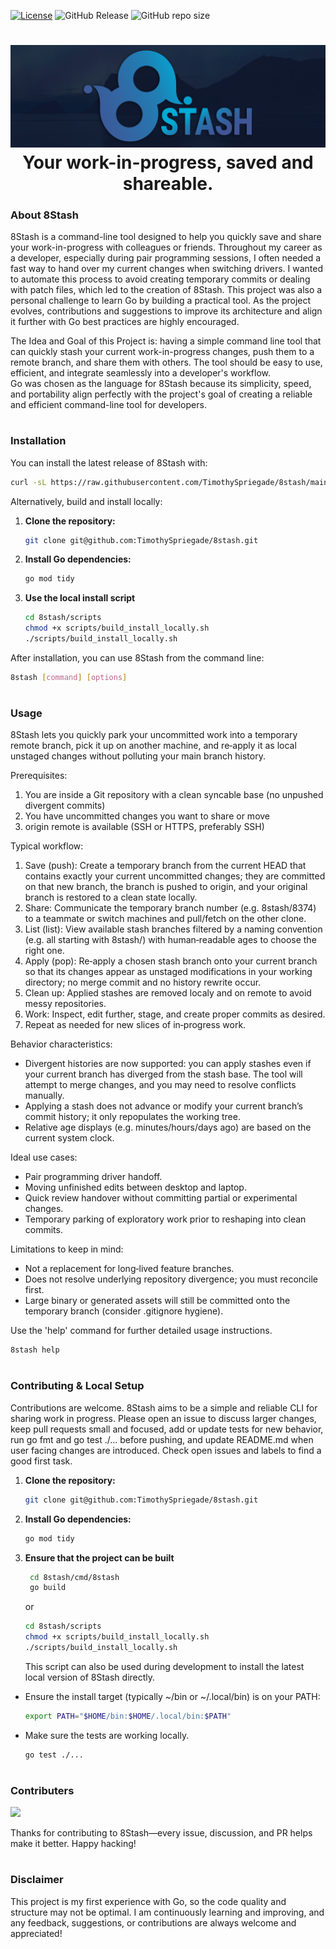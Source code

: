[![License](https://img.shields.io/badge/License-Apache_2.0-blue.svg)](https://opensource.org/licenses/Apache-2.0)
![GitHub Release](https://img.shields.io/github/v/release/timothyspriegade/8stash)
![GitHub repo size](https://img.shields.io/github/repo-size/timothyspriegade/8stash)

<div align="center">
    <h1>
        <img src=".github/readme/8Stash Banner.png" alt="8Stash Banner">
        <br/>
        <strong>Your work-in-progress, saved and shareable.</strong>
    </h1>
</div>

### About 8Stash

8Stash is a command-line tool designed to help you quickly save and share your work-in-progress with colleagues or
friends.
Throughout my career as a developer, especially during pair programming sessions, I often needed a fast way to hand over
my current changes when switching drivers. I wanted to automate this process to avoid creating temporary commits or
dealing with patch files, which led to the creation of 8Stash.
This project was also a personal challenge to learn Go by building a practical tool. As the project evolves,
contributions and suggestions to improve its architecture and align it further with Go best practices are highly
encouraged.

The Idea and Goal of this Project is: having a simple command line tool that can quickly stash your current
work-in-progress changes, push them to a remote branch, and share them with others. The tool should be easy to use,
efficient, and integrate seamlessly into a developer's workflow.  
Go was chosen as the language for 8Stash because its simplicity, speed, and portability align perfectly with the
project's goal of creating a reliable and efficient command-line tool for developers.
<h1>
</h1>

### Installation
You can install the latest release of 8Stash with:
```sh
curl -sL https://raw.githubusercontent.com/TimothySpriegade/8stash/main/scripts/install_latest.sh | bash
```
Alternatively, build and install locally:

1. **Clone the repository:**
   ```sh
   git clone git@github.com:TimothySpriegade/8stash.git
    ```

2. **Install Go dependencies:**
   ```sh
   go mod tidy
   ```
   
2. **Use the local install script**
    ```sh
    cd 8stash/scripts
    chmod +x scripts/build_install_locally.sh
    ./scripts/build_install_locally.sh
    ```

After installation, you can use 8Stash from the command line:
```sh
8stash [command] [options]
```

<h1>
</h1>

### Usage
8Stash lets you quickly park your uncommitted work into a temporary remote branch, pick it up on another machine, and re‑apply it as local unstaged changes without polluting your main branch history.

Prerequisites:
1. You are inside a Git repository with a clean syncable base (no unpushed divergent commits)
2. You have uncommitted changes you want to share or move
3. origin remote is available (SSH or HTTPS, preferably SSH)

Typical workflow:
1. Save (push): Create a temporary branch from the current HEAD that contains exactly your current uncommitted changes; they are committed on that new branch, the branch is pushed to origin, and your original branch is restored to a clean state locally.
2. Share: Communicate the temporary branch number (e.g. 8stash/8374) to a teammate or switch machines and pull/fetch on the other clone.
3. List (list): View available stash branches filtered by a naming convention (e.g. all starting with 8stash/) with human‑readable ages to choose the right one.
4. Apply (pop): Re‑apply a chosen stash branch onto your current branch so that its changes appear as unstaged modifications in your working directory; no merge commit and no history rewrite occur.
5. Clean up: Applied stashes are removed localy and on remote to avoid messy repositories.
6. Work: Inspect, edit further, stage, and create proper commits as desired.
7. Repeat as needed for new slices of in‑progress work.

Behavior characteristics:
- Divergent histories are now supported: you can apply stashes even if your current branch has diverged from the stash base. The tool will attempt to merge changes, and you may need to resolve conflicts manually.
- Applying a stash does not advance or modify your current branch’s commit history; it only repopulates the working tree.
- Relative age displays (e.g. minutes/hours/days ago) are based on the current system clock.

Ideal use cases:
- Pair programming driver handoff.
- Moving unfinished edits between desktop and laptop.
- Quick review handover without committing partial or experimental changes.
- Temporary parking of exploratory work prior to reshaping into clean commits.

Limitations to keep in mind:
- Not a replacement for long‑lived feature branches.
- Does not resolve underlying repository divergence; you must reconcile first.
- Large binary or generated assets will still be committed onto the temporary branch (consider .gitignore hygiene).

Use the 'help' command for further detailed usage instructions.
```sh
8stash help
```
<h1>
</h1>

### Contributing & Local Setup

Contributions are welcome. 8Stash aims to be a simple and reliable CLI for sharing work in progress.
Please open an issue to discuss larger changes, keep pull requests small and focused, add or update tests for new
behavior, run go fmt and go test ./... before pushing, and update README.md when user facing changes are introduced.
Check open issues and labels to find a good first task.

1. **Clone the repository:**
   ```sh
   git clone git@github.com:TimothySpriegade/8stash.git
    ```

2. **Install Go dependencies:**
   ```sh
   go mod tidy
   ```

3. **Ensure that the project can be built**
   ```sh
    cd 8stash/cmd/8stash
    go build
    ```
   or
    ```sh
    cd 8stash/scripts
    chmod +x scripts/build_install_locally.sh
    ./scripts/build_install_locally.sh
    ```
   This script can also be used during development to install the latest local version of 8Stash directly.

- Ensure the install target (typically ~/bin or ~/.local/bin) is on your PATH:
    ```sh
    export PATH="$HOME/bin:$HOME/.local/bin:$PATH"
    ```

- Make sure the tests are working locally.
    ```sh
    go test ./...
    ```
<h1>
</h1>

### Contributers
<a href="https://github.com/timothyspriegade/8stash/graphs/contributors">
  <img src="https://contrib.rocks/image?repo=timothyspriegade/8stash" />
</a>

Thanks for contributing to 8Stash—every issue, discussion, and PR helps make it better. Happy hacking!
<h1>
</h1>

### Disclaimer
This project is my first experience with Go, so the code quality and structure may not be optimal. I am continuously learning and improving, and any feedback, suggestions, or contributions are always welcome and appreciated!
<h1>
</h1>


